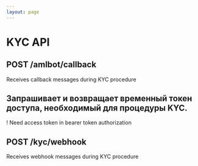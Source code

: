 ```yaml
---
layout: page
---
```


# KYC API

<GlobalAuth />

## POST /amlbot/callback
Receives callback messages during KYC procedure

<InteractiveKYCAPIEndpoint1 />

## Запрашивает и возвращает временный токен доступа, необходимый для процедуры KYC.
! Need access token in bearer token authorization

<InteractiveKYCAPIEndpoint2 />

## POST /kyc/webhook
Receives webhook messages during KYC procedure

<InteractiveKYCAPIEndpoint3 />

<script setup>
import InteractiveKYCAPIEndpoint1 from '../../.vitepress/theme/components/InteractiveKYCAPIEndpoint1.vue'
import InteractiveKYCAPIEndpoint2 from '../../.vitepress/theme/components/InteractiveKYCAPIEndpoint2.vue'
import InteractiveKYCAPIEndpoint3 from '../../.vitepress/theme/components/InteractiveKYCAPIEndpoint3.vue'
import GlobalAuth from '../../.vitepress/theme/components/GlobalAuth.vue'
import SimpleOutline from '../../.vitepress/theme/components/SimpleOutline.vue'
</script>

<SimpleOutline :items="[
  { text: 'POST /amlbot/callback', anchor: '#post-amlbotcallback' },
  { text: 'Queries and returns temporary access token needed for KYC procedure.', anchor: '#queries-and-returns-temporary-access-token-needed-for-kyc-procedure' },
  { text: 'POST /kyc/webhook', anchor: '#post-kycwebhook' }
]" />

